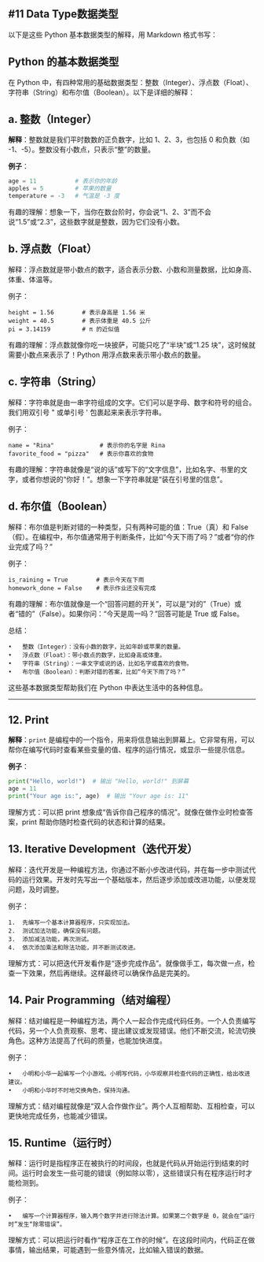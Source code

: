 ## #11 Data Type数据类型

以下是这些 Python 基本数据类型的解释，用 Markdown 格式书写：

## Python 的基本数据类型

在 Python 中，有四种常用的基础数据类型：整数（Integer）、浮点数（Float）、字符串（String）和布尔值（Boolean）。以下是详细的解释：

## a. 整数（Integer）
**解释**：整数就是我们平时数数的正负数字，比如 1、2、3，也包括 0 和负数（如 -1、-5）。整数没有小数点，只表示“整”的数量。

**例子**：
```python
age = 11           # 表示你的年龄
apples = 5         # 苹果的数量
temperature = -3   # 气温是 -3 度
```
有趣的理解：想象一下，当你在数台阶时，你会说“1、2、3”而不会说“1.5”或“2.3”，这些数字就是整数，因为它们没有小数。

## b. 浮点数（Float）

解释：浮点数就是带小数点的数字，适合表示分数、小数和测量数据，比如身高、体重、体温等。

例子：
```
height = 1.56        # 表示身高是 1.56 米
weight = 40.5        # 表示体重是 40.5 公斤
pi = 3.14159         # π 的近似值
```
有趣的理解：浮点数就像你吃一块披萨，可能只吃了“半块”或“1.25 块”，这时候就需要小数点来表示了！Python 用浮点数来表示带小数点的数量。

## c. 字符串（String）

解释：字符串就是由一串字符组成的文字。它们可以是字母、数字和符号的组合。我们用双引号 " 或单引号 ' 包裹起来来表示字符串。

例子：
```
name = "Rina"             # 表示你的名字是 Rina
favorite_food = "pizza"   # 表示你喜欢的食物
```
有趣的理解：字符串就像是“说的话”或写下的“文字信息”，比如名字、书里的文字，或者你想说的“你好！”。想象一下字符串就是“装在引号里的信息”。

## d. 布尔值（Boolean）

解释：布尔值是判断对错的一种类型，只有两种可能的值：True（真）和 False（假）。在编程中，布尔值通常用于判断条件，比如“今天下雨了吗？”或者“你的作业完成了吗？”

例子：
```
is_raining = True        # 表示今天在下雨
homework_done = False    # 表示作业还没有完成
```
有趣的理解：布尔值就像是一个“回答问题的开关”，可以是“对的”（True）或者“错的”（False）。如果你问：“今天是周一吗？”回答可能是 True 或 False。

总结：

	•	整数（Integer）：没有小数的数字，比如年龄或苹果的数量。
	•	浮点数（Float）：带小数点的数字，比如身高或体重。
	•	字符串（String）：一串文字或说的话，比如名字或喜欢的食物。
	•	布尔值（Boolean）：判断对错的答案，比如“今天下雨了吗？”

这些基本数据类型帮助我们在 Python 中表达生活中的各种信息。

---

## 12. Print
**解释**：`print` 是编程中的一个指令，用来将信息输出到屏幕上。它非常有用，可以帮你在编写代码时查看某些变量的值、程序的运行情况，或显示一些提示信息。

**例子**：
```python
print("Hello, world!")  # 输出 "Hello, world!" 到屏幕
age = 11
print("Your age is:", age)  # 输出 "Your age is: 11"
```
理解方式：可以把 print 想象成“告诉你自己程序的情况”。就像在做作业时检查答案，print 帮助你随时检查代码的状态和计算的结果。

## 13. Iterative Development（迭代开发）

解释：迭代开发是一种编程方法，你通过不断小步改进代码，并在每一步中测试代码的运行效果。开发时先写出一个基础版本，然后逐步添加或改进功能，以便发现问题，及时调整。

例子：

	1.	先编写一个基本计算器程序，只实现加法。
	2.	测试加法功能，确保没有问题。
	3.	添加减法功能，再次测试。
	4.	依次添加乘法和除法功能，并不断测试改进。

理解方式：可以把迭代开发看作是“逐步完成作品”。就像做手工，每次做一点，检查一下效果，然后再继续。这样最终可以确保作品是完美的。

## 14. Pair Programming（结对编程）

解释：结对编程是一种编程方法，两个人一起合作完成代码任务。一个人负责编写代码，另一个人负责观察、思考、提出建议或发现错误。他们不断交流，轮流切换角色。这种方法提高了代码的质量，也能加快进度。

例子：

	•	小明和小华一起编写一个小游戏。小明写代码，小华观察并检查代码的正确性，给出改进建议。
	•	小明和小华时不时地交换角色，保持沟通。

理解方式：结对编程就像是“双人合作做作业”。两个人互相帮助、互相检查，可以更快地完成任务，也能减少错误。

## 15. Runtime（运行时）

解释：运行时是指程序正在被执行的时间段，也就是代码从开始运行到结束的时间。运行时会发生一些可能的错误（例如除以零），这些错误只有在程序运行时才能检测到。

例子：

	•	编写一个计算器程序，输入两个数字并进行除法计算。如果第二个数字是 0，就会在“运行时”发生“除零错误”。

理解方式：可以把运行时看作“程序正在工作的时候”。在这段时间内，代码正在做事情，输出结果，可能遇到一些意外情况，比如输入错误的数据。





